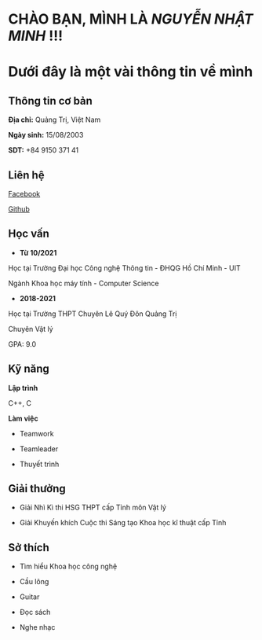 # CHÀO BẠN, MÌNH LÀ _NGUYỄN NHẬT MINH_ !!!
# Dưới đây là một vài thông tin về mình 



## **Thông tin cơ bản**
**Địa chỉ:** Quảng Trị, Việt Nam

**Ngày sinh:** 15/08/2003

**SDT:** +84 9150 371 41

## **Liên hệ**
[Facebook](https://www.facebook.com/profile.php?id=100027474632636)

[Github](https://www.facebook.com/profile.php?id=100027474632636)

## **Học vấn**
- **Từ 10/2021**

Học tại Trường Đại học Công nghệ Thông tin - ĐHQG Hồ Chí Minh - UIT

Ngành Khoa học máy tính - Computer Science

- **2018-2021**

Học tại Trường THPT Chuyên Lê Quý Đôn Quảng Trị

Chuyên Vật lý

GPA: 9.0
 ## **Kỹ năng**
 **Lập trình**
 
 C++, C

**Làm việc**

- Teamwork

- Teamleader

- Thuyết trình

## **Giải thưởng**
- Giải Nhì Kì thi HSG THPT cấp Tỉnh môn Vật lý 

- Giải Khuyến khích Cuộc thi Sáng tạo Khoa học kĩ thuật cấp Tỉnh

## **Sở thích**
- Tìm hiểu Khoa học công nghệ

- Cầu lông

- Guitar

- Đọc sách 

- Nghe nhạc


